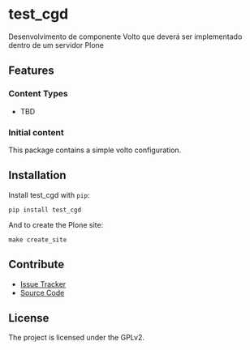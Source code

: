 # test_cgd

Desenvolvimento de componente Volto que deverá ser implementado dentro de um servidor Plone

## Features

### Content Types

- TBD

### Initial content

This package contains a simple volto configuration.

Installation
------------

Install test_cgd with `pip`:

```shell
pip install test_cgd
```
And to create the Plone site:

```shell
make create_site
```

## Contribute

- [Issue Tracker](https://github.com/collective/test-cgd/issues)
- [Source Code](https://github.com/collective/test-cgd/)

## License

The project is licensed under the GPLv2.
